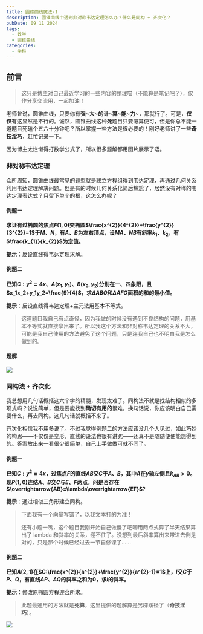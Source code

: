 ```yaml
---
title: 圆锥曲线魔法-1
description: 圆锥曲线中遇到非对称韦达定理怎么办？什么是同构 + 齐次化？
pubDate: 09 11 2024
tags:
  - 数学
  - 圆锥曲线
categories:
  - 学科
---
```


## 前言

> 这只是博主对自己最近学习的一些内容的整理喵（不能算是笔记吧？），仅作分享交流用，一起加油！

老师曾说，圆锥曲线，只要你有**强~大~的计~算~能~力~**，那就行了。可是，**仅仅**有这显然是不行的。诚然，圆锥曲线这种**死**题目只要嗯算便可，但是你总不能一道题目死磕个五六十分钟吧？所以掌握一些方法是很必要的！刚好老师讲了一些**奇技淫巧**，赶忙记录一下。

因为博主太烂懒得打数学公式了，所以很多题解都用图片展示了唔。

### 非对称韦达定理

众所周知，圆锥曲线最常见的题型就是联立方程组得到韦达定理，再通过几何关系利用韦达定理解决问题。但是有的时候几何关系化简后尴尬了，居然没有对称的韦达定理表达式？只留下单个的根，这怎么办呢？

#### 例题一

**求证有过椭圆的焦点$F(1,0)$交椭圆$\frac{x^{2}}{4^{2}}+\frac{y^{2}}{3^{2}}=1$于$M$、$N$，有$A$、$B$为左右顶点，设$MA$、$NB$有斜率$k_{1}$、$k_{2}$，有$\frac{k_{1}}{k_{2}}$为定值。**

**提示**：反设直线得韦达定理求解。

#### 例题二

**已知$C:y^2=4x$、$A(x_1,y_1)$、$B(x_2,y_2)$分别在一、四象限，且$x_1x_2+y_1y_2=\frac{9}{4}$，求$\Delta A B O$和$\Delta A F O$面积的和的最小值。**

**提示**：反设直线得韦达定理+主元法用基本不等式。

> 这道题目我自己有点奇怪，因为我做的时候没有遇到不良结构的问题，用基本不等式就直接拿出来了。所以我这个方法和非对称韦达定理的关系不大，可能是我自己使用的方法避免了这个问题，只是连我自己也不明白我是怎么做到的。

#### 题解

![](https://saroprock.oss-cn-hangzhou.aliyuncs.com/img/IMG_20240911_222213.jpg)

### 同构法 + 齐次化

我总想用几句话概括这六个字的精髓，发现太难了。同构法不就是找结构相似的多项式吗？说说简单，但是要能找到**确切有用的**很难，换句话说，你应该明白自己需要什么，再去同构。这几句话就概括不来了。

齐次化相信我不用多说了。不过我觉得例题二的方法应该没几个人见过，如此巧妙的构思——不仅仅是变形，直线的设法也很有讲究——还真不是随随便便能想得到的。答案放出来一看很少很简单，自己上手做做可就不同了。

#### 例题一

**已知$C:y^2=4x$，过焦点$F$的直线$AB$交$C$于$A$、$B$，其中$A$在$y$轴左侧且$k_{AB}>0$。现$P(1,0)$连结$A$、$B$交$C$与$E$、$F$两点，问是否存在$\overrightarrow{AB}=\lambda\overrightarrow{EF}$?**

**提示**：通过相似三角形建立同构。

> 下面我有一个向量写错了，以我文本打的为准！
>
> 还有小题一嘴，这个题目我刚开始自己做傻了吧唧用两点式算了半天结果算出了 lambda 和斜率的关系，绷不住了。没想到最后斜率算出来带进去倒是对的，只是那个时候已经过去一节自修课了……

#### 例题二

**已知$A(2,1)$在$C:\frac{x^{2}}{a^{2}}+\frac{y^{2}}{a^{2}-1}=1$上，$l$交$C$于$P$、$Q$，有直线$AP$、$AQ$的斜率之和为$0$，求$l$的斜率。**

**提示**：修改原椭圆方程迎合所求。

> 此题最通用的方法就是**死算**，这里提供的题解算是另辟蹊径了（**奇技淫巧**）。

![](https://saroprock.oss-cn-hangzhou.aliyuncs.com/img/IMG_20240911_222236.jpg)

